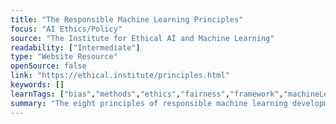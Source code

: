 ```yaml
---
title: "The Responsible Machine Learning Principles"
focus: "AI Ethics/Policy"
source: "The Institute for Ethical AI and Machine Learning"
readability: ["Intermediate"]
type: "Website Resource"
openSource: false
link: "https://ethical.institute/principles.html"
keywords: []
learnTags: ["bias","methods","ethics","fairness","framework","machineLearning","trust"]
summary: "The eight principles of responsible machine learning development provide technologists with a practical framework for designing, developing or maintaining systems that learn from data. "
---
```

